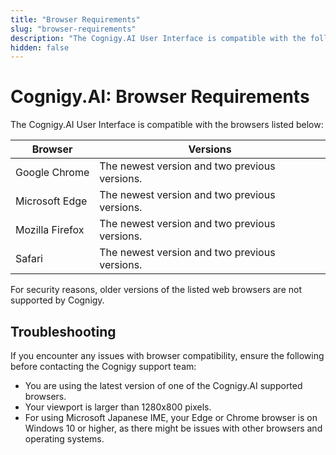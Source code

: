 ```yaml
---
title: "Browser Requirements" 
slug: "browser-requirements" 
description: "The Cognigy.AI User Interface is compatible with the following browsers: Google Chrome, Mozilla Firefox, Microsoft Edge, and Safari."
hidden: false 
---
```


# Cognigy.AI: Browser Requirements

The Cognigy.AI User Interface is compatible with the browsers listed below:

| Browser         | Versions                                      |
|-----------------|-----------------------------------------------|
| Google Chrome   | The newest version and two previous versions. |
| Microsoft Edge  | The newest version and two previous versions. |
| Mozilla Firefox | The newest version and two previous versions. |
| Safari          | The newest version and two previous versions. |

For security reasons, older versions of the listed web browsers are not supported by Cognigy.

## Troubleshooting

If you encounter any issues with browser compatibility, ensure the following before contacting the Cognigy support team:

- You are using the latest version of one of the Cognigy.AI supported browsers.
- Your viewport is larger than 1280x800 pixels.
- For using Microsoft Japanese IME, your Edge or Chrome browser is on Windows 10 or higher, as there might be issues with other browsers and operating systems.